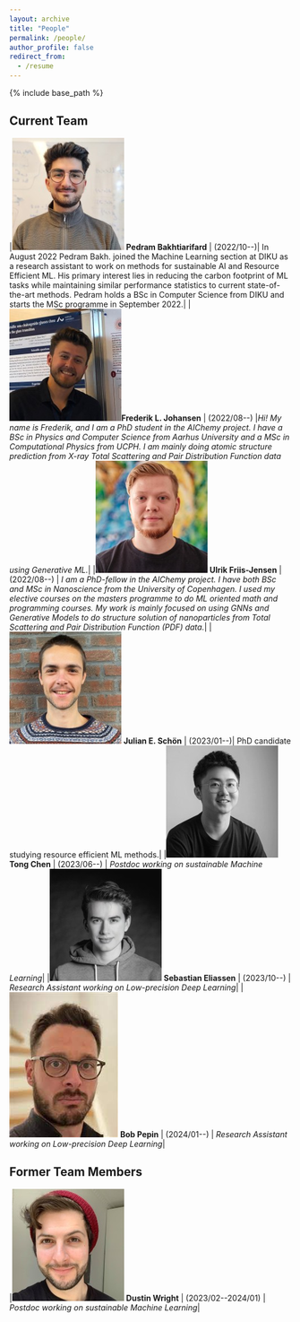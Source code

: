 ```yaml
---
layout: archive
title: "People"
permalink: /people/
author_profile: false
redirect_from:
  - /resume
---
```


{% include base_path %}

## Current Team

|![image](images/pedram.jpeg) **Pedram Bakhtiarifard** | (2022/10--)| In August 2022 Pedram Bakh. joined the Machine Learning section at DIKU as a research assistant to work on methods for sustainable AI and Resource Efficient ML. His primary interest lies in reducing the carbon footprint of ML tasks while maintaining similar performance statistics to current state-of-the-art methods. Pedram holds a BSc in Computer Science from DIKU and starts the MSc programme in September 2022.|
|![image](images/frederik.jpg)**Frederik L. Johansen** | (2022/08--) |*Hi! My name is Frederik, and I am a PhD student in the AIChemy project. I have a BSc in Physics and Computer Science from Aarhus University and a MSc in Computational Physics from UCPH. I am mainly doing atomic structure prediction from X-ray Total Scattering and Pair Distribution Function data using Generative ML.*|
|![image](images/ulrik.jpg) **Ulrik Friis-Jensen** | (2022/08--) | *I am a PhD-fellow in the AIChemy project. I have both BSc and MSc in Nanoscience from the University of Copenhagen. I used my elective courses on the masters programme to do ML oriented math and programming courses. My work is mainly focused on using GNNs and Generative Models to do structure solution of nanoparticles from Total Scattering and Pair Distribution Function (PDF) data.*|
|![image](images/julian.jpg) **Julian E. Schön** | (2023/01--)| PhD candidate studying resource efficient ML methods.|
|![image](images/tong.jpg) **Tong Chen** | (2023/06--) | *Postdoc working on sustainable Machine Learning*|
|![image](images/sebastian.jpg) **Sebastian Eliassen** | (2023/10--) | *Research Assistant working on Low-precision Deep Learning*|
|![image](images/bob.jpeg) **Bob Pepin** | (2024/01--) | *Research Assistant working on Low-precision Deep Learning*|


## Former Team Members

|![image](images/dustin.jpeg) **Dustin Wright** | (2023/02--2024/01) | *Postdoc working on sustainable Machine Learning*|



